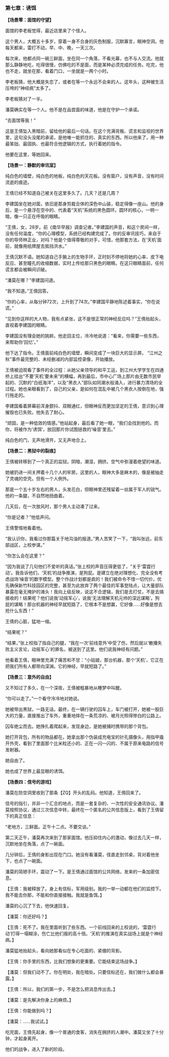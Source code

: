 ### **第七章：诱饵**

**【场景零：面馆的守望】**

面馆的李老板觉得，最近店里来了个怪人。

这个男人，大概五十多岁，穿着一身不合身的灰色制服，沉默寡言，眼神空洞。他每天都来，雷打不动，早、中、晚，一天三次。

每次来，他都点同一碗三鲜面，坐在同一个角落，不看光幕，也不与人交流。他就那么静静地吃，吃得很慢，仿佛吃的不是面，而是某种必须完成的任务。吃完，他也不走，就坐在那，看着门口，一坐就是一两个小时。

李老板猜，他大概是失恋了，或者在等一个永远不会来的人。这年头，这种被生活压垮的“神经病”太多了。

李老板猜对了一半。

潘莫确实在等一个人。他不是在品尝面的味道，他是在守护一个承诺。

“去面馆等我！”

这是王倩坠入黑暗前，留给他的最后一句话。在这个充满背叛、谎言和监视的世界里，这句没头没尾的承诺，是他唯一能抓住的、真实的东西。所以他来了，用一种最笨拙、最固执、也最符合他逻辑的方式，执行着她的指令。

他要在这里，等她回来。

**【场景一：静默的审讯室】**

纯白色的墙壁，纯白色的地板，纯白色的天花板。没有窗户，没有声音，没有时间流逝的痕迹。

王倩已经不知道自己被关在这里多久了。几天？还是几周？

李建国坐在她对面，依旧是那身剪裁合体的深色中山装，稳定得像一座山。他的身后，是一个悬浮在空中的、代表着“天机”系统的黑色圆环。圆环的核心，一明一暗，像一只正在呼吸的眼睛。

“王倩，女，28岁。前《南华早报》调查记者。”李建国的声音，和这个房间一样，没有任何温度，“你的心理模型，系统已经构建完成了。你的反审讯技巧，来自于你的导师林正业，对吗？他是个值得尊敬的对手，可惜，他那套方法，在‘天机’面前，就像用纸牌屋去抵挡洪水。”

王倩沉默不语。她知道自己手腕上的生物手环，正时刻不停地将她的心率、皮下电反应、甚至瞳孔的收缩数据，实时上传给那只黑色的眼睛。在这只眼睛面前，任何谎言都会被瞬间识破。

“潘莫在哪？”李建国问道。

“我不知道。”王倩回答。

“你的心率，从每分钟72次，上升到了74次。”李建国平静地陈述着事实，“你在说谎。”

“见到你这样的大人物，我有点紧张，这不是很正常的神经反应吗？”王倩抬起头，直视着李建国的眼睛。

李建国没有理会她的挑衅。他走回主位，冷冷地说道：“看来，你需要一些东西，来帮助你‘回忆’。”

他下达了指令。王倩面前纯白色的墙壁，瞬间变成了一块巨大的显示屏。
“江州之秋”事件最完整的、未经删减的内部监控录像，开始播放。

王倩被迫观看了事件的全过程：从她父亲领导的和平工运，到江州大学学生在四通桥上挂出“不要‘天机’要未来”的横幅，再到最后，市中心广场上那片由无数市民举起的、沉默的“白纸海洋”，以及“黑衣人”部队如同潮水般涌入，进行暴力清场的全过程。她也亲眼看到了，自己的父亲，是如何在混乱中被几个黑衣人按倒在地，强行拖走的。

李建国看着屏幕前浑身颤抖、双眼通红，但眼神反而更加坚定的王倩，意识到心理摧毁也已失败。他失去了耐心。

“顽固，是一种低效的情感。”他站起身，最后看了她一眼，“我们会找到他的。而你，将被作为‘诱饵’，放回那片你试图拯救的‘噪音’里去。”

纯白色的门，无声地滑开，又无声地合上。

**【场景二：黑狱中的裂痕】**

王倩被转移到了一个真正的监狱。阴暗，潮湿，拥挤。空气中弥漫着绝望的味道。

她被扔进一间关押着十几个人的牢房。这里的人，眼神大多是麻木的，像是被抽走了灵魂的空壳。但有一个人例外。

那是一个五十岁左右的男人，头发花白，但眼神里还残留着一丝属于军人的锐气。他的一条腿，不自然地扭曲着。

几天后，在一次放风时，那个男人主动凑了过来。

“你是记者？”他低声问。

王倩警惕地看着他。

“我认识你，我看过你那篇关于地沟油的报道。”男人苦笑了一下，“我叫张远，前东部战区，上校参谋。”

“你怎么会在这里？”

“因为我说了几句他们不爱听的真话。”张上校的声音压得更低了，“关于‘雷霆行动’。我告诉他们，‘天机’的战争推演，是狗屁。是建立在绝对理想化、完全没有考虑战场‘噪音’的数字模型。整个作战计划都是疯的！我们被命令不惜一切代价，优先确保新竹科技园区的完整，甚至为此放弃了两个最佳的军事登陆点，让大量部队暴露在毫无掩护的滩头！我向上级反映，说这不合逻辑，我们是去打仗，不是去搞接收的！结果呢？他们说我‘动摇军心’，说我‘无法理解天机元帅的深远谋略’。狗屁的谋略！那台机器的神经早就短路了，它根本不是想赢，它好像……好像是想去抢什么东西！”

王倩的心脏，猛地一缩。

“结果呢？”

“结果，”张上校指了指自己的腿，“我在一次‘前线意外’中受了伤，然后就以‘散播失败主义言论，动摇军心’的罪名，被送到了这里。他们说我神经有问题。”

他看着王倩，眼神里充满了痛苦和不甘：“小姑娘，那台机器，那个‘天机’，它正在把我们所有人都带向深渊。它的神经，早就短路了。”

**【场景三：意外的自由】**

又不知过了多久，在一个深夜，王倩被粗暴地从睡梦中叫醒。

“你可以走了。”一个看守冷冷地对她说。

她被带出黑狱，一路无话。最终，在一辆行驶的囚车上，车门被打开，她被一股巨大的力量，直接推出了车外，重重地摔在一条荒凉的、被月光照得惨白的公路上。

囚车绝尘而去。她挣扎着爬起来，发现身边，是她被捕时携带的那个背包。

她打开背包，所有的物品都在。她拿出那个伪装成充电宝的针孔摄像头，用指甲撬开外壳，看到了里面那个比米粒还小的、正在一闪一闪的、不属于原来电路的信号发射器。

她自由了。

她也成了世界上最显眼的诱饵。

**【场景四：信号的游戏】**

潘莫在防空洞里收到了那条【ZQ】开头的乱码。他知道，王倩回来了。

信号的指引，并非一个汇合的地点，而是一套复杂的、一次性的安全通讯协议。潘莫按照协议，通过三次信息中转，最终在一个匿名的公共信息版上，看到了王倩留下的真正信息：

“老地方，三鲜面。正午十二点。不要交谈。”

第二天正午，潘莫再次来到了那家面馆。他压抑住内心的激动，像过去几天一样，沉默地坐在角落，点了一碗面。

几分钟后，王倩的身影出现在门口。她没有看潘莫，径直走到邻桌，背对着他坐下，也点了一碗面。

潘莫的简陋手环，震动了一下。是王倩通过面馆的公共网络，发来的一条加密信息。

【王倩：我被释放了。身上有信标，军用级别。我的一举一动都在他们的监控下。我不能去你那，不能和你直接接触。我就是鱼饵。】

潘莫的心沉了下去，他快速回复。

【潘莫：你还好吗？】

【王倩：死不了。我在里面听到了些东西。一个前线回来的上校说的，‘雷霆行动’打得一塌糊涂，伤亡比他们报的高十倍。‘天机’的推演在真实战场上就是个神经病。】

潘莫猛地抬起头，看向她那看似在专心吃面的、紧绷的背影。

【王倩：你手里的东西，比我们想象的更重要。它能结束这场战争。】

【潘莫：但我们动不了。你在明处，我在暗处。只要信标还在，我们做什么都会暴露。】

【王倩：所以，我们的第一步，不是怎么把消息传出去。】

【潘莫：是先解决你身上的麻烦。】

【王倩：你能做到吗？】

【潘莫：……我试试。】

吃完面，王倩先起身，像一个普通的食客，消失在拥挤的人潮中。潘莫又坐了十分钟，才起身离开。

他们的战争，进入了新的阶段。
